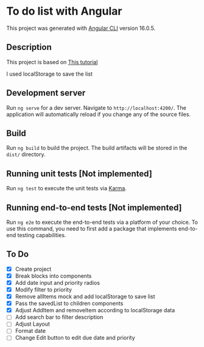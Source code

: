 # To do list with Angular

This project was generated with [Angular CLI](https://github.com/angular/angular-cli) version 16.0.5.

## Description

This project is based on [This tutorial](https://developer.mozilla.org/en-US/docs/Learn/Tools_and_testing/Client-side_JavaScript_frameworks/Angular_todo_list_beginning)

I used localStorage to save the list

## Development server

Run `ng serve` for a dev server. Navigate to `http://localhost:4200/`. The application will automatically reload if you change any of the source files.

## Build

Run `ng build` to build the project. The build artifacts will be stored in the `dist/` directory.

## Running unit tests [Not implemented]

Run `ng test` to execute the unit tests via [Karma](https://karma-runner.github.io).

## Running end-to-end tests [Not implemented]

Run `ng e2e` to execute the end-to-end tests via a platform of your choice. To use this command, you need to first add a package that implements end-to-end testing capabilities.

## To Do
- [x] Create project
- [x] Break blocks into components
- [x] Add date input and priority radios
- [x] Modify filter to priority
- [x] Remove allItems mock and add localStorage to save list
- [x] Pass the savedList to children components
- [x] Adjust AddItem and removeItem according to localStorage data
- [ ] Add search bar to filter description
- [ ] Adjust Layout
- [ ] Format date
- [ ] Change Edit button to edit due date and priority
